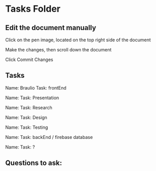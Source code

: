 # Tasks Folder

## Edit the document manually
<p>Click on the pen image, located on the top right side of the document</p>
<p>Make the changes, then scroll down the document</p>
<p>Click Commit Changes</p>

## Tasks

<p>Name: Braulio Task: frontEnd </p>
<p>Name:   Task: Presentation </p>
<p>Name:   Task: Research</p>
<p>Name:   Task: Design</p>
<p>Name:   Task: Testing</p>
<p>Name:   Task: backEnd / firebase database</p>
<p>Name:   Task: ? </p>


## Questions to ask:

<p></p>

